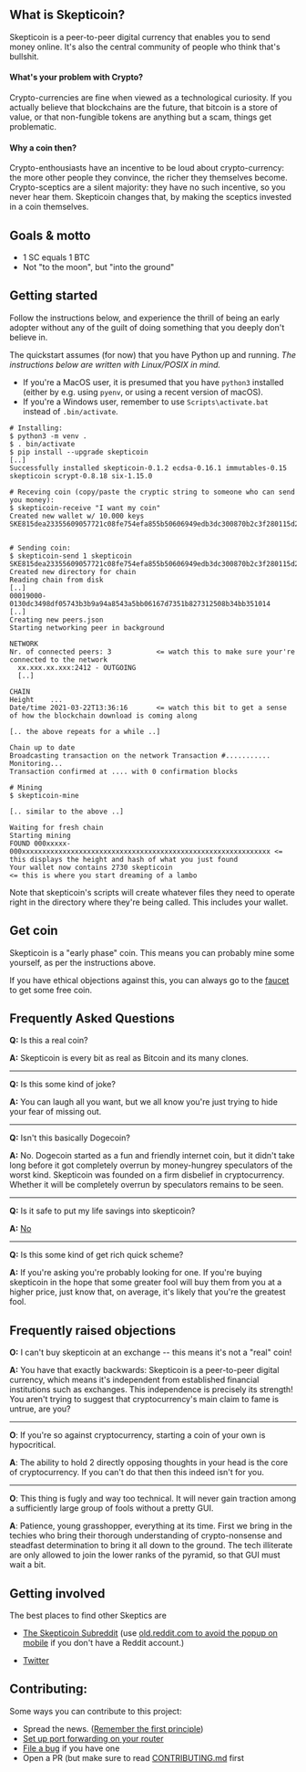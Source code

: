 ## What is Skepticoin?

Skepticoin is a peer-to-peer digital currency that enables you to send money
online. It's also the central community of people who think that's bullshit.

#### What's your problem with Crypto?

Crypto-currencies are fine when viewed as a technological curiosity. If you
actually believe that blockchains are the future, that bitcoin is a store of
value, or that non-fungible tokens are anything but a scam, things get problematic.

#### Why a coin then?

Crypto-enthousiasts have an incentive to be loud about crypto-currency: the
more other people they convince, the richer they themselves become. Crypto-sceptics
are a silent majority: they have no such incentive, so you never hear them.
Skepticoin changes that, by making the sceptics invested in a coin themselves.

## Goals & motto

* 1 SC equals 1 BTC
* Not "to the moon", but "into the ground"

## Getting started

Follow the instructions below, and experience the thrill of being an early
adopter without any of the guilt of doing something that you deeply don't
believe in.

The quickstart assumes (for now) that you have Python up and running. _The instructions below are written with
Linux/POSIX in mind._

* If you're a MacOS user, it is presumed that you have `python3` installed (either by e.g. using `pyenv`, or using a recent version of macOS).
* If you're a Windows user, remember to use `Scripts\activate.bat` instead of `.bin/activate`.

```
# Installing:
$ python3 -m venv .
$ . bin/activate
$ pip install --upgrade skepticoin
[..]
Successfully installed skepticoin-0.1.2 ecdsa-0.16.1 immutables-0.15 skepticoin scrypt-0.8.18 six-1.15.0

# Receving coin (copy/paste the cryptic string to someone who can send you money):
$ skepticoin-receive "I want my coin"
Created new wallet w/ 10.000 keys
SKE815dea23355609057721c08fe754efa855b50606949edb3dc300870b2c3f280115d29ea00ce76b202f7bd5fe38c917370cc8a4629a8bc10bf3e344d50d850b02PTI


# Sending coin:
$ skepticoin-send 1 skepticoin SKE815dea23355609057721c08fe754efa855b50606949edb3dc300870b2c3f280115d29ea00ce76b202f7bd5fe38c917370cc8a4629a8bc10bf3e344d50d850b02PTI
Created new directory for chain
Reading chain from disk
[..]
00019000-0130dc3498df05743b3b9a94a8543a5bb06167d7351b827312508b34bb351014
[..]
Creating new peers.json
Starting networking peer in background

NETWORK
Nr. of connected peers: 3           <= watch this to make sure your're connected to the network
  xx.xxx.xx.xxx:2412 - OUTGOING
  [..]

CHAIN
Height    ...
Date/time 2021-03-22T13:36:16       <= watch this bit to get a sense of how the blockchain download is coming along

[.. the above repeats for a while ..]

Chain up to date
Broadcasting transaction on the network Transaction #...........
Monitoring...
Transaction confirmed at .... with 0 confirmation blocks

# Mining
$ skepticoin-mine

[.. similar to the above ..]

Waiting for fresh chain
Starting mining
FOUND 000xxxxx-000xxxxxxxxxxxxxxxxxxxxxxxxxxxxxxxxxxxxxxxxxxxxxxxxxxxxxxxxxxxxx <= this displays the height and hash of what you just found
Your wallet now contains 2730 skepticoin                                        <= this is where you start dreaming of a lambo
```

Note that skepticoin's scripts will create whatever files they need to operate
right in the directory where they're being called. This includes your wallet.

## Get coin

Skepticoin is a "early phase" coin. This means you can probably mine some yourself, as per the instructions above.

If you have ethical objections against this, you can always go to the
[faucet](https://github.com/skepticoin/skepticoin/issues/1) to get some free coin.

## Frequently Asked Questions

**Q:** Is this a real coin?

**A:** Skepticoin is every bit as real as Bitcoin and its many clones.

---

**Q:** Is this some kind of joke?

**A:** You can laugh all you want, but we all know you're just trying to hide your fear of missing out.

---

**Q:** Isn't this basically Dogecoin?

**A:** No. Dogecoin started as a fun and friendly internet coin, but it didn't take long before it got completely overrun
       by money-hungrey speculators of the worst kind. Skepticoin was founded on a firm disbelief in cryptocurrency. Whether
       it will be completely overrun by speculators remains to be seen.

---

**Q:** Is it safe to put my life savings into skepticoin?

**A:** [No](https://github.com/skepticoin/skepticoin/blob/master/docs/security.md)

---

**Q:** Is this some kind of get rich quick scheme?

**A:** If you're asking you're probably looking for one. If you're buying skepticoin in the hope that some greater fool
       will buy them from you at a higher price, just know that, on average, it's likely that you're the greatest fool.


## Frequently raised objections

**O:** I can't buy skepticoin at an exchange -- this means it's not a "real" coin!

**A:** You have that exactly backwards: Skepticoin is a peer-to-peer digital currency, which means it's independent from
       established financial institutions such as exchanges. This independence is precisely its strength! You aren't
       trying to suggest that cryptocurrency's main claim to fame is untrue, are you?

---

**O**: If you're so against cryptocurrency, starting a coin of your own is hypocritical.

**A**: The ability to hold 2 directly opposing thoughts in your head is the core of cryptocurrency. If you can't do that
       then this indeed isn't for you.

---

**O**: This thing is fugly and way too technical. It will never gain traction among a sufficiently large group of fools
       without a pretty GUI.

**A**: Patience, young grasshopper, everything at its time. First we bring in the techies who bring their thorough
       understanding of crypto-nonsense and steadfast determination to bring it all down to the ground. The tech
       illiterate are only allowed to join the lower ranks of the pyramid, so that GUI must wait a bit.


## Getting involved

The best places to find other Skeptics are

* [The Skepticoin Subreddit](https://www.reddit.com/r/skepticoin/) (use [old.reddit.com to avoid the popup on
  mobile](https://old.reddit.com/r/skepticoin/) if you don't have a Reddit account.)

* [Twitter](https://twitter.com/Skepticoinz)

## Contributing:

Some ways you can contribute to this project:

* Spread the news. ([Remember the first principle](https://github.com/skepticoin/skepticoin/blob/master/docs/philosophy/principles.md))
* [Set up port forwarding on your router](https://github.com/skepticoin/skepticoin/blob/master/docs/port-forwarding.md)
* [File a bug](https://github.com/skepticoin/skepticoin/issues/new) if you have one
* Open a PR (but make sure to read
  [CONTRIBUTING.md](https://github.com/skepticoin/skepticoin/blob/master/CONTRIBUTING.md) first
